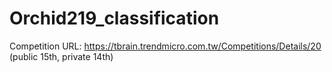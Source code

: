 # Orchid219_classification
Competition URL: https://tbrain.trendmicro.com.tw/Competitions/Details/20 (public 15th, private 14th)
